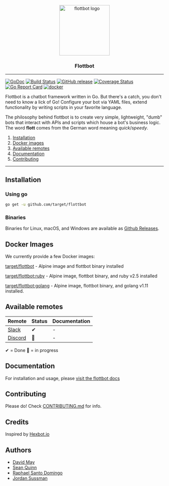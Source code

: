 <p align="center">
  <img alt="flottbot logo" src="https://i.imgur.com/P9NI00w.png" height="160" />

  <h3 align="center">Flottbot</h3>
</p>

--------

[![GoDoc](https://godoc.org/github.com/target/flottbot?status.svg)](https://godoc.org/github.com/target/flottbot)
[![Build Status](https://travis-ci.org/target/flottbot.svg)](https://travis-ci.org/target/flottbot)
[![GitHub release](https://img.shields.io/github/release/target/flottbot.svg)](https://github.com/target/flottbot/releases/latest)
[![Coverage Status](https://coveralls.io/repos/target/flottbot/badge.svg?branch=master)](https://coveralls.io/r/target/flottbot?branch=master)
[![Go Report Card](https://goreportcard.com/badge/github.com/target/flottbot)](https://goreportcard.com/report/github.com/target/flottbot)
[![docker](https://img.shields.io/docker/automated/target/flottbot.svg)](https://hub.docker.com/r/target/flottbot)

Flottbot is a chatbot framework written in Go. But there's a catch, you don't need to know a lick of Go! Configure your bot via YAML files, extend functionality by writing scripts in your favorite language.

The philosophy behind flottbot is to create very simple, lightweight, "dumb" bots that interact with APIs and scripts which house a bot's business logic. The word **flott** comes from the German word meaning _quick_/_speedy_.

1. [Installation](#installation)
1. [Docker images](#docker-images)
1. [Available remotes](#available-remotes)
1. [Documentation](#documentation)
1. [Contributing](#contributing)

-------------------

## Installation

### Using go

```bash
go get -u github.com/target/flottbot
```

### Binaries

Binaries for Linux, macOS, and Windows are available as [Github Releases](https://github.com/target/flottbot/releases/latest).

## Docker Images

We currently provide a few Docker images:

[target/flottbot](https://hub.docker.com/r/target/flottbot) - Alpine image and flottbot binary installed

[target/flottbot:ruby](https://hub.docker.com/r/target/flottbot) - Alpine image, flottbot binary, and ruby v2.5 installed

[target/flottbot:golang](https://hub.docker.com/r/target/flottbot) - Alpine image, flottbot binary, and golang v1.11 installed.

## Available remotes

| Remote                | Status | Documentation |
| --------------------- | -------| ------------- |
| [Slack](https://slack.com) | ✔ | - |
| [Discord](https://discordapp.com)  | 🚧 | - |

✔ = Done 🚧 = in progress

## Documentation

For installation and usage, please [visit the flottbot docs](https://pages.github.com/target/flottbot-docs)

## Contributing

Please do! Check [CONTRIBUTING.md](./.github/CONTRIBUTING.md) for info.

## Credits

Inspired by [Hexbot.io](https://github.com/mmcquillan/hex)

## Authors

- [David May](https://github.com/wass3r)
- [Sean Quinn](https://github.com/sjqnn)
- [Raphael Santo Domingo](https://github.com/pa3ng)
- [Jordan Sussman](https://github.com/JordanSussman)
